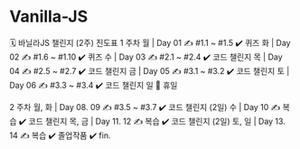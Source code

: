 # Vanilla-JS
🗓 바닐라JS 챌린지 (2주) 진도표
1 주차
월 | Day 01
✍️ #1.1 ~ #1.5
✔️ 퀴즈
화 | Day 02
✍️ #1.6 ~ #1.10
✔️ 퀴즈
수 | Day 03
✍️ #2.1 ~ #2.4
✔️ 코드 챌린지
목 | Day 04
✍️ #2.5 ~ #2.7
✔️ 코드 챌린지
금 | Day 05
✍️ #3.1 ~ #3.2
✔️ 코드 챌린지
토 | Day 06
✍️ #3.3 ~ #3.4
✔️ 코드 챌린지
일
🌴 휴일

2 주차
월, 화 | Day 08. 09
✍️ #3.5 ~ #3.7
✔️ 코드 챌린지 (2일)
수 | Day 10
✍️ 복습
✔️ 코드 챌린지
목, 금 | Day 11. 12
✍️ 복습
✔️ 코드 챌린지 (2일)
토, 일 | Day 13. 14
✍️ 복습
✔️ 졸업작품 ✔️ fin.
